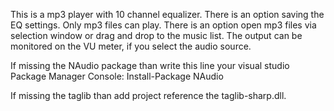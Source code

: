 This is a mp3 player with 10 channel equalizer. 
There is an option saving the EQ settings. 
Only mp3 files can play. 
There is an option open mp3 files via selection window or drag and drop to the music list. 
The output can be monitored on the VU meter, if you select the audio source.

If missing the NAudio package than write this line your visual studio Package Manager Console: 
Install-Package NAudio 

If missing the taglib than add project reference the taglib-sharp.dll.
